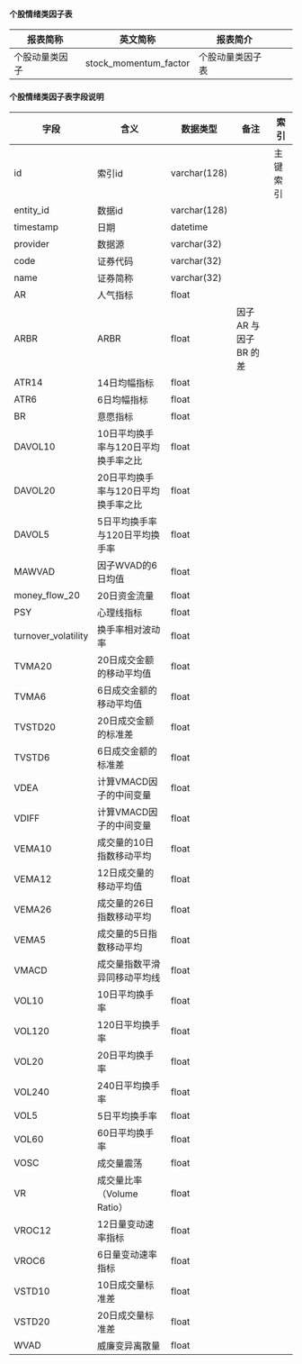 #### 个股情绪类因子表

|报表简称|英文简称|报表简介|| |
|-----------|--------|--------|-----|-----|
|个股动量类因子|stock_momentum_factor|个股动量类因子表|||
#### 个股情绪类因子表字段说明
| 字段                | 含义                                | 数据类型     | 备注                   | 索引     |
| ------------------- | ----------------------------------- | ------------ | ---------------------- | -------- |
| id                  | 索引id                              | varchar(128) |                        | 主键索引 |
| entity_id           | 数据id                              | varchar(128) |                        |          |
| timestamp           | 日期                                | datetime     |                        |          |
| provider            | 数据源                              | varchar(32)  |                        |          |
| code                | 证券代码                            | varchar(32)  |                        |          |
| name                | 证券简称                            | varchar(32)  |                        |          |
| AR                  | 人气指标                            | float        |                        |          |
| ARBR                | ARBR                                | float        | 因子 AR 与因子 BR 的差 |          |
| ATR14               | 14日均幅指标                        | float        |                        |          |
| ATR6                | 6日均幅指标                         | float        |                        |          |
| BR                  | 意愿指标                            | float        |                        |          |
| DAVOL10             | 10日平均换手率与120日平均换手率之比 | float        |                        |          |
| DAVOL20             | 20日平均换手率与120日平均换手率之比 | float        |                        |          |
| DAVOL5              | 5日平均换手率与120日平均换手率      | float        |                        |          |
| MAWVAD              | 因子WVAD的6日均值                   | float        |                        |          |
| money_flow_20       | 20日资金流量                        | float        |                        |          |
| PSY                 | 心理线指标                          | float        |                        |          |
| turnover_volatility | 换手率相对波动率                    | float        |                        |          |
| TVMA20              | 20日成交金额的移动平均值            | float        |                        |          |
| TVMA6               | 6日成交金额的移动平均值             | float        |                        |          |
| TVSTD20             | 20日成交金额的标准差                | float        |                        |          |
| TVSTD6              | 6日成交金额的标准差                 | float        |                        |          |
| VDEA                | 计算VMACD因子的中间变量             | float        |                        |          |
| VDIFF               | 计算VMACD因子的中间变量             | float        |                        |          |
| VEMA10              | 成交量的10日指数移动平均            | float        |                        |          |
| VEMA12              | 12日成交量的移动平均值              | float        |                        |          |
| VEMA26              | 成交量的26日指数移动平均            | float        |                        |          |
| VEMA5               | 成交量的5日指数移动平均             | float        |                        |          |
| VMACD               | 成交量指数平滑异同移动平均线        | float        |                        |          |
| VOL10               | 10日平均换手率                      | float        |                        |          |
| VOL120              | 120日平均换手率                     | float        |                        |          |
| VOL20               | 20日平均换手率                      | float        |                        |          |
| VOL240              | 240日平均换手率                     | float        |                        |          |
| VOL5                | 5日平均换手率                       | float        |                        |          |
| VOL60               | 60日平均换手率                      | float        |                        |          |
| VOSC                | 成交量震荡                          | float        |                        |          |
| VR                  | 成交量比率（Volume Ratio）          | float        |                        |          |
| VROC12              | 12日量变动速率指标                  | float        |                        |          |
| VROC6               | 6日量变动速率指标                   | float        |                        |          |
| VSTD10              | 10日成交量标准差                    | float        |                        |          |
| VSTD20              | 20日成交量标准差                    | float        |                        |          |
| WVAD                | 威廉变异离散量                      | float        |                        |          |